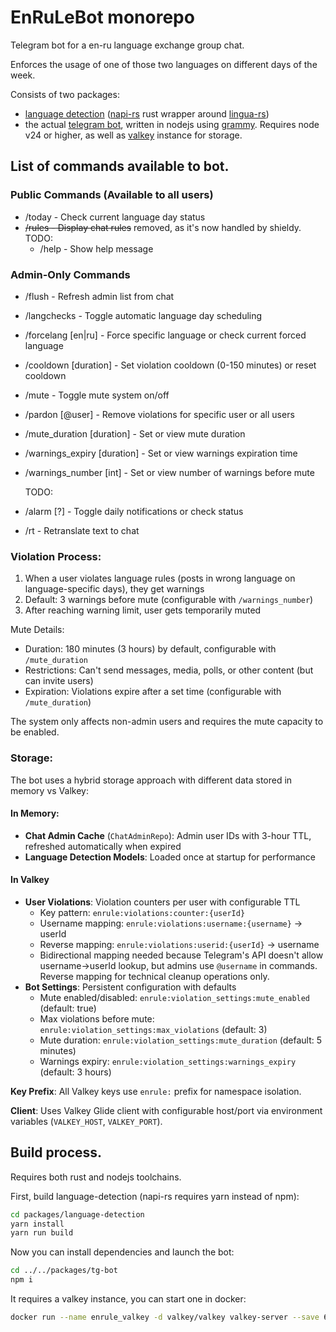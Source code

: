 # EnRuLeBot monorepo

Telegram bot for a en-ru language exchange group chat.

Enforces the usage of one of those two languages on different days of the week.

Consists of two packages:
- [language detection](./packages/language-detection/) ([napi-rs](https://napi.rs/) 
  rust wrapper around [lingua-rs](https://github.com/pemistahl/lingua-rs))
- the actual [telegram bot](./packages/tg-bot/), written in nodejs using
  [grammy](https://grammy.dev/). Requires node v24 or higher, as well as 
  [valkey](https://valkey.io/) instance for storage.

## List of commands available to bot.

###  Public Commands (Available to all users)

  - /today - Check current language day status
- ~~/rules - Display chat rules~~ removed, as it's now handled by shieldy.
    TODO:
  - /help - Show help message

### Admin-Only Commands

  - /flush - Refresh admin list from chat
  - /langchecks - Toggle automatic language day scheduling
  - /forcelang [en|ru] - Force specific language or check current forced language
  - /cooldown [duration] - Set violation cooldown (0-150 minutes) or reset cooldown
  - /mute - Toggle mute system on/off
  - /pardon [@user] - Remove violations for specific user or all users
  - /mute_duration [duration] - Set or view mute duration
  - /warnings_expiry [duration] - Set or view warnings expiration time
  - /warnings_number [int] - Set or view number of warnings before mute

    TODO:
  - /alarm [?] - Toggle daily notifications or check status
  - /rt <text> - Retranslate text to chat

### Violation Process:
  1. When a user violates language rules (posts in wrong language on language-specific days), they get warnings
  2. Default: 3 warnings before mute (configurable with `/warnings_number`)
  3. After reaching warning limit, user gets temporarily muted

  Mute Details:
  - Duration: 180 minutes (3 hours) by default, configurable with `/mute_duration`
  - Restrictions: Can't send messages, media, polls, or other content (but can invite users)
  - Expiration: Violations expire after a set time (configurable with `/mute_duration`)

  The system only affects non-admin users and requires the mute capacity to be enabled.

### Storage:

The bot uses a hybrid storage approach with different data stored in memory vs Valkey:

#### In Memory:
- **Chat Admin Cache** (`ChatAdminRepo`): Admin user IDs with 3-hour TTL, refreshed automatically when expired
- **Language Detection Models**: Loaded once at startup for performance

#### In Valkey
- **User Violations**: Violation counters per user with configurable TTL
  - Key pattern: `enrule:violations:counter:{userId}` 
  - Username mapping: `enrule:violations:username:{username}` → userId
  - Reverse mapping: `enrule:violations:userid:{userId}` → username
  - Bidirectional mapping needed because Telegram's API doesn't allow username→userId lookup, but admins use `@username` in commands. Reverse mapping for technical cleanup operations only.
- **Bot Settings**: Persistent configuration with defaults
  - Mute enabled/disabled: `enrule:violation_settings:mute_enabled` (default: true)
  - Max violations before mute: `enrule:violation_settings:max_violations` (default: 3)
  - Mute duration: `enrule:violation_settings:mute_duration` (default: 5 minutes)
  - Warnings expiry: `enrule:violation_settings:warnings_expiry` (default: 3 hours)

**Key Prefix**: All Valkey keys use `enrule:` prefix for namespace isolation.

**Client**: Uses Valkey Glide client with configurable host/port via environment variables (`VALKEY_HOST`, `VALKEY_PORT`).

## Build process.

Requires both rust and nodejs toolchains.

First, build language-detection (napi-rs requires yarn instead of npm):

```sh
cd packages/language-detection
yarn install
yarn run build
```

Now you can install dependencies and launch the bot:

```sh
cd ../../packages/tg-bot
npm i
```

It requires a valkey instance, you can start one in docker:
```sh
docker run --name enrule_valkey -d valkey/valkey valkey-server --save 60 1 --loglevel warning
```
